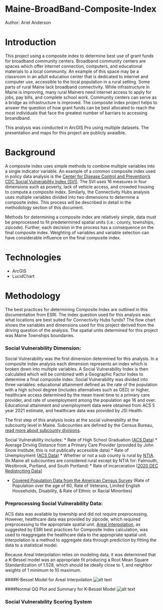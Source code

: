 # Maine-BroadBand-Composite-Index
Author: Ariel Anderson

# Introduction 
This project using a composite index to determine best use of grant funds for broadband community centers. Broadband community centers are spaces which offer internet connection, computers, and educational materials to a local community. An example of this space may be
a classroom in an adult education center that is dedicated to internet and computer use, accessible to the local population in a rural setting. Some parts of rural Maine lack broadband connectivity. While infrastructure in Maine is improving, many rural Mainers need 
internet access to apply for jobs, pay bills, and complete school work. Community centers can serve as a bridge as infrastructure is improved. The composite index project helps to answer the question of how grant funds can be best allocated to reach the most individuals
that face the greatest number of barriars to accessing broandband. 

This analysis was conducted in ArcGIS Pro using multiple datasets. The presentation and maps for this project are publicly avaialble. 

# Background
A composite index uses simple methods to combine multiple variables into a single indicator variable. An example of a common composite index used in policy data analysis is the [Center for Disease Control and Prevention’s CDC Social Vulnerability Index (SVI)](https://www.atsdr.cdc.gov/placeandhealth/svi/fact_sheet/fact_sheet.html). 
The SVI uses 16 measures in four dimensions such as poverty, lack of vehicle access, and crowded housing to compute a composite index. Similarly, the Connectivity Hubs analysis uses multiple variables divided into two dimensions to determine a composite index. 
This process will be described in detail in the methodology section of this document. 

Methods for determining a composite index are relatively simple, data must be preprocessed to fit predetermined spatial units (i.e.: county, townships, zipcode). Further, each decision in the process has a consequence on the final composite index. 
Weighting of variables and variable selection can have considerable influence on the final composite index.  


# Technologies
* ArcGIS
* LucidChart

# Methodology

The best practices for determining Composite Index are outlined in this documentation from ESRI. The index question used for this analysis was: what locations are best suited for Connectivity Hubs funds? 
The flow chart shows the variables and dimensions used for this project derived from the driving question of the analysis. The spatial units determined for this project was Maine Townships boundaries.

### Social Vulnerability Dimension: 

Social Vulnerability was the first dimension determined for this analysis. In a composite index analysis each dimension represents an index which is broken down into multiple variables. A Social Vulnerability Index is then calculated which will be combined with a Geographic Factor Index to determine a final composite index. Social Vulnerability was divided into three variables: educational attainment defined as the rate of the population with a high school degree (includes alternatives such as GED) or higher, healthcare access determined by the mean travel time to a primary care provider, and rate of unemployment among the population age 16 and over. Educational attainment and unemployment data were obtained from ACS 5 year 2021 estimate, and healthcare data was provided by JSI Health. 

The first step of this analysis looks at the social vulnerability at the subcounty level in Maine. Subcounties are defined by the Census Bureau, [read more about subcounty divisions](https://www2.census.gov/geo/pdfs/reference/GARM/Ch8GARM.pdf). 

Social Vulnerability includes: 
	* Rate of High School Graduation ([ACS Data](https://www.census.gov/programs-surveys/acs))
	* Average Driving Distance from a Primary Care Provider (provided by John Snow Institute, this is not publically accessible data) 
	* Rate of Unemployment ([ACS Data](https://www.census.gov/programs-surveys/acs))
	* Whether or not a sub county is rural by [NTIA](https://www.ntia.gov/). (In Maine all subcounties are considered rural except by NTIA for: Falmouth, Westbrook, Portland, and South Portland) 
	* Rate of incarceration ([2020 DEC Redistrciting Data](https://www.census.gov/programs-surveys/decennial-census/about/rdo/summary-files.html)]
 * [Covered Population Data from the American Census Survey](https://www.census.gov/programs-surveys/acs) (Rate of Population over the age of 60, Rate of Veterans, Limited English Households, Disability, & Rate of Ethnic or Racial Minorities)

### Preprocessing Social Vulnerability Data: 

ACS data was available by township and did not require preprocessing. However, healthcare data was provided by zipcode, which required preprocessing to the appropriate spatial unit. [Areal Interpolation](https://pro.arcgis.com/en/pro-app/latest/help/analysis/geostatistical-analyst/what-is-areal-interpolation.htm), as suggested by ESRI best practices for Composite Index calculation, was used to reaggregate the healthcare data to the appropriate spatial unit. Interpolation is a method to aggregate data through prediction by fitting the data to a statistical model.  

Because Areal Interpolation relies on modeling data, it was determined that a K-Bessel model was an appropriate fit producing a Root Mean Square Standardization of 1.528, which should be ideally close to 1, and neighbor weights of 1 minimum to 10 maximum. 

####K-Bessel Model for Areal Interpolation 
![alt text](https://github.com/arielfanderson/Maine-BroadBand-Composite-Index/blob/main/areal_interpolation.png "Areal Interpolation")


####Normal QQ Plot and Summary for K-Bessel Model 
![alt text](https://github.com/arielfanderson/Maine-BroadBand-Composite-Index/blob/main/normalqq.png "Normal QQ Plot") 

### Social Vulnerability Scoring System 





